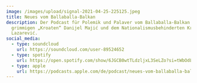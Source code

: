 ```yaml
---
image: /images/upload/signal-2021-04-25-225125.jpeg
title: Neues vom Ballaballa-Balkan
description: Der Podcast für Polemik und Palaver vom Ballaballa-Balkan. Mit dem
  grimmigen „Kroaten“ Danijel Majić und dem Nationalismusbehinderten Krsto
  Lazarević.
social_media:
  - type: soundcloud
    url: https://soundcloud.com/user-89524652
  - type: spotify
    url: https://open.spotify.com/show/6JGCB0wtTLdzljxL3SeLZo?si=tWbOdLzwR_a_TGr_1AkBvA
  - type: apple
    url: https://podcasts.apple.com/de/podcast/neues-vom-ballaballa-balkan/id1170436903
---
```

